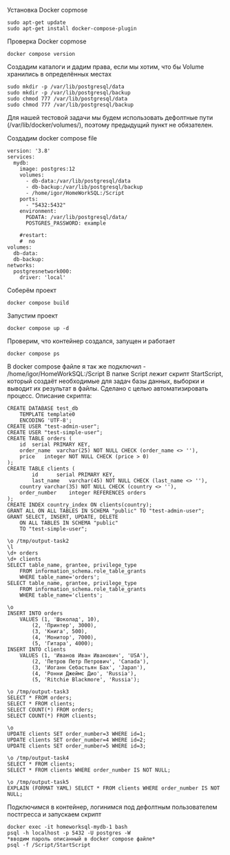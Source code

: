 Установка Docker copmose
```
sudo apt-get update
sudo apt-get install docker-compose-plugin
```

Проверка Docker copmose
```
docker compose version
```
Создадим каталоги и дадим права, если мы хотим, что бы Volume хранились в определённых местах
```
sudo mkdir -p /var/lib/postgresql/data
sudo mkdir -p /var/lib/postgresql/backup
sudo chmod 777 /var/lib/postgresql/data
sudo chmod 777 /var/lib/postgresql/backup
```
Для нашей тестовой задачи мы будем использовать дефолтные пути (/var/lib/docker/volumes/), поэтому предыдущий пункт не обязателен.

Создадим docker compose file
```
version: '3.8'
services:
  mydb:
    image: postgres:12
    volumes:
      - db-data:/var/lib/postgresql/data
      - db-backup:/var/lib/postgresql/backup
      - /home/igor/HomeWorkSQL:/Script
    ports:
      - "5432:5432"
    environment:
      PGDATA: /var/lib/postgresql/data/
      POSTGRES_PASSWORD: example

    #restart:
    #  no
volumes:
  db-data:
  db-backup:
networks:
  postgresnetwork000:
    driver: 'local'
```
Соберём проект
```
docker compose build 
```
Запустим проект
```
docker compose up -d
```
Проверим, что контейнер создался, запущен и работает
```
docker compose ps
```
В docker compose файле я так же подключил - /home/igor/HomeWorkSQL:/Script
В папке Script лежит скрипт StartScript, который создаёт необходимые для задач базы данных, выборки и выводит их результат в файлы.
Сделано с целью автоматизировать процесс.
Описание скрипта:
```
CREATE DATABASE test_db
	TEMPLATE template0
	ENCODING 'UTF-8';
CREATE USER "test-admin-user";
CREATE USER "test-simple-user";
CREATE TABLE orders (
	id	serial PRIMARY KEY,
	order_name	varchar(25) NOT NULL CHECK (order_name <> ''),
	price	integer NOT NULL CHECK (price > 0)
);
CREATE TABLE clients (
        id      serial PRIMARY KEY,
        last_name	varchar(45) NOT NULL CHECK (last_name <> ''),
	country	varchar(35) NOT NULL CHECK (country <> ''),
	order_number	integer REFERENCES orders
);
CREATE INDEX country_index ON clients(country);
GRANT ALL ON ALL TABLES IN SCHEMA "public" TO "test-admin-user";
GRANT SELECT, INSERT, UPDATE, DELETE
	ON ALL TABLES IN SCHEMA "public"
	TO "test-simple-user";

\o /tmp/output-task2
\l
\d+ orders
\d+ clients
SELECT table_name, grantee, privilege_type
	FROM information_schema.role_table_grants
	WHERE table_name='orders';
SELECT table_name, grantee, privilege_type
	FROM information_schema.role_table_grants
	WHERE table_name='clients';

\o
INSERT INTO orders
	VALUES (1, 'Шоколад', 10),
		(2, 'Принтер', 3000),
		(3, 'Книга', 500),
		(4, 'Монитор', 7000),
		(5, 'Гитара', 4000);
INSERT INTO clients
	VALUES (1, 'Иванов Иван Иванович', 'USA'),
		(2, 'Петров Петр Петрович', 'Canada'),
		(3, 'Иоганн Себастьян Бах', 'Japan'),
		(4, 'Ронни Джеймс Дио', 'Russia'),
		(5, 'Ritchie Blackmore', 'Russia');

\o /tmp/output-task3
SELECT * FROM orders;
SELECT * FROM clients;
SELECT COUNT(*) FROM orders;
SELECT COUNT(*) FROM clients;

\o
UPDATE clients SET order_number=3 WHERE id=1;
UPDATE clients SET order_number=4 WHERE id=2;
UPDATE clients SET order_number=5 WHERE id=3;

\o /tmp/output-task4
SELECT * FROM clients;
SELECT * FROM clients WHERE order_number IS NOT NULL;

\o /tmp/output-task5
EXPLAIN (FORMAT YAML) SELECT * FROM clients WHERE order_number IS NOT NULL;

```



Подключимся в контейнер, логинимся под дефолтным пользователем постгресса и запускаем скрипт
```
docker exec -it homeworksql-mydb-1 bash
psql -h localhost -p 5432 -U postgres -W
*вводим пароль описанный в docker compose файле*
psql -f /Script/StartScript

```
